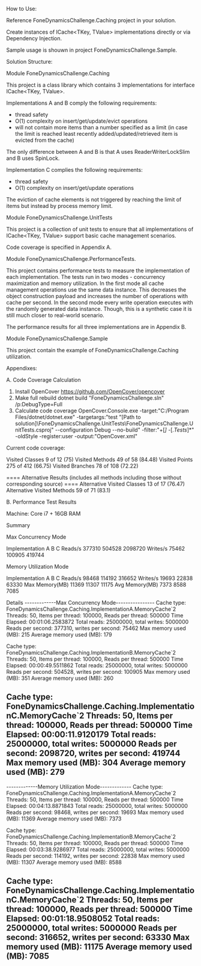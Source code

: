 
How to Use:

Reference FoneDynamicsChallenge.Caching project in your solution.

Create instances of ICache<TKey, TValue> implementations directly or via Dependency Injection.

Sample usage is shouwn in project FoneDynamicsChallenge.Sample.

Solution Structure:

Module FoneDynamicsChallenge.Caching

This project is a class library which contains 3 implementations for interface ICache<TKey, TValue>.

Implementations A and B comply the following requirements:
- thread safety
- O(1) complexity on insert/get/update/evict operations
- will not contain more items than a number specified as a limit (in case the limit is reached least recently added/updated/retrieved item is evicted from the cache)

The only difference between A and B is that A uses ReaderWriterLockSlim and B uses SpinLock.

Implementation C complies the following requirements:
- thread safety
- O(1) complexity on insert/get/update operations

The eviction of cache elements is not triggered by reaching the limit of items but instead by process memory limit.

Module FoneDynamicsChallenge.UnitTests

This project is a collection of unit tests to ensure that all implementations of ICache<TKey, TValue> support basic cache management scenarios.

Code coverage is specified in Appendix A.

Module FoneDynamicsChallenge.PerformanceTests.

This project contains performance tests to measure the implementation of each implementation.
The tests run in two modes - concurrency maximization and memory utilization.
In the first mode all cache management operations use the same data instance. This decreases the object construction  payload and increases the number of operations with cache per second.
In the second mode every write operation executes with the randomly generated data instance. Though, this is a synthetic case it is still much closer to real-world scenario.

The performance results for all three implementations are in Appendix B.

Module FoneDynamicsChallenge.Sample

This project contain the example of FoneDynamicsChallenge.Caching utilization.

Appendixes:

A. Code Coverage Calculation

1) Install OpenCover https://github.com/OpenCover/opencover
2) Make full rebuild 
dotnet build "FoneDynamicsChallenge.sln" /p:DebugType=Full
3) Calculate code coverage
OpenCover.Console.exe -target:"C:/Program Files/dotnet/dotnet.exe" -targetargs:"test \"[Path to solution]\FoneDynamicsChallenge.UnitTests\FoneDynamicsChallenge.UnitTests.csproj\" --configuration Debug --no-build" -filter:"+[*]* -[*.Tests*]*" -oldStyle -register:user -output:"OpenCover.xml"

Current code coverage:

Visited Classes 9 of 12 (75)
Visited Methods 49 of 58 (84.48)
Visited Points 275 of 412 (66.75)
Visited Branches 78 of 108 (72.22)

==== Alternative Results (includes all methods including those without corresponding source) ====
Alternative Visited Classes 13 of 17 (76.47)
Alternative Visited Methods 59 of 71 (83.1)


B. Performance Test Results

Machine: Core i7 + 16GB RAM 

Summary

Max Concurrency Mode

Implementation		A		B		C
Reads/s			377310	504528	2098720
Writes/s		75462	100905	 419744


Memory Utilization Mode

Implementation		A		B		C
Reads/s			98468    114192  316652
Writes/s		19693     22838   63330
Max Memory(MB)  11369     11307   11175
Avg Memory(MB)   7373      8588    7085

Details
-------------Max Concurrency Mode----------------
Cache type: FoneDynamicsChallenge.Caching.ImplementationA.MemoryCache`2
Threads: 50, Items per thread: 100000, Reads per thread: 500000
Time Elapsed: 00:01:06.2583872
Total reads: 25000000, total writes: 5000000
Reads per second: 377310, writes per second: 75462
Max memory used (MB): 215
Average memory used (MB): 179

Cache type: FoneDynamicsChallenge.Caching.ImplementationB.MemoryCache`2
Threads: 50, Items per thread: 100000, Reads per thread: 500000
Time Elapsed: 00:00:49.5511862
Total reads: 25000000, total writes: 5000000
Reads per second: 504528, writes per second: 100905
Max memory used (MB): 351
Average memory used (MB): 260

Cache type: FoneDynamicsChallenge.Caching.ImplementationC.MemoryCache`2
Threads: 50, Items per thread: 100000, Reads per thread: 500000
Time Elapsed: 00:00:11.9120179
Total reads: 25000000, total writes: 5000000
Reads per second: 2098720, writes per second: 419744
Max memory used (MB): 304
Average memory used (MB): 279
-------------------------------------------------

-------------Memory Utilization Mode-------------
Cache type: FoneDynamicsChallenge.Caching.ImplementationA.MemoryCache`2
Threads: 50, Items per thread: 100000, Reads per thread: 500000
Time Elapsed: 00:04:13.8871843
Total reads: 25000000, total writes: 5000000
Reads per second: 98468, writes per second: 19693
Max memory used (MB): 11369
Average memory used (MB): 7373

Cache type: FoneDynamicsChallenge.Caching.ImplementationB.MemoryCache`2
Threads: 50, Items per thread: 100000, Reads per thread: 500000
Time Elapsed: 00:03:38.9286977
Total reads: 25000000, total writes: 5000000
Reads per second: 114192, writes per second: 22838
Max memory used (MB): 11307
Average memory used (MB): 8588

Cache type: FoneDynamicsChallenge.Caching.ImplementationC.MemoryCache`2
Threads: 50, Items per thread: 100000, Reads per thread: 500000
Time Elapsed: 00:01:18.9508052
Total reads: 25000000, total writes: 5000000
Reads per second: 316652, writes per second: 63330
Max memory used (MB): 11175
Average memory used (MB): 7085
-------------------------------------------------